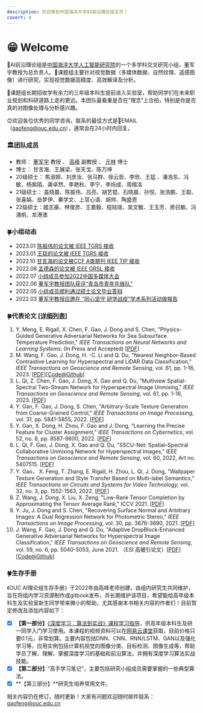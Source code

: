 ```yaml
---
description: 欢迎来到中国海洋大学AI前沿理论组主页！
coverY: 0
---
```


# 😁 Welcome

🎯AI前沿理论组是[中国海洋大学人工智能研究院](https://ai-ouc.cn)的一个多学科交叉研究小组，董军宇教授为总负责人。🚀课题组主要针对视觉数据（多媒体数据、自然纹理、遥感图像）进行研究，实现视觉数据高精度、高效解译及分析。

🙋课题组长期招收学有余力的三年级本科生提前进入实验室，帮助同学们在未来职业规划和科研道路上走的更远。本团队最看重是否在“理念”上合拍，特别是你是否真的对图像处理与分析感兴趣。&#x20;

😊欢迎各位优秀的同学咨询，联系的最佳方式是📩EMAIL（gaofeng@ouc.edu.cn），通常会在24小时内回复。

### 🏛️团队成员

* 教师： [董军宇](http://it.ouc.edu.cn/djy) 教授 、 [高峰](http://it.ouc.edu.cn/gf) 副教授 、 [亓林](http://it.ouc.edu.cn/ql2) 博士
* 博士： 甘言海、王展梁、张天戈、陈万坤
* 20级硕士： 焦淑婷、刘彦汝、张马群、徐云哲、李欣、王猛 、潘浩东、冯敏、杨紫陌、龚卓然、李艳秋、李宁、李烁成、周楷洺
* 21级硕士： 盖晓晨、陈振伟、吕亮、胡艺锟、石晓晨、孙悦、张浩鹏、王聪、张喜娟、岳梦伊、秦学文、上官心语、胡帅、陶盛恩
* 22级硕士：姬志豪、林俊彦、王嘉毅、程陆瑶、吴文敏、王玉芳、房召敏、冯涌帆、龙港澳

### 🍀小组动态

* 2023.01 [陈振伟的论文被 IEEE TGRS 接收](http://ai-ouc.cn/news/20230113.html)
* 2023.01 [王猛的论文被 IEEE TGRS 接收](http://ai-ouc.cn/news/20230106.html)
* 2022.10 [甘言海的论文被CCF A类期刊 IEEE TIP 接收](http://ai-ouc.cn/news/20221001.html)
* 2022.08 [孟德森的论文被 IEEE GRSL 接收](http://ai-ouc.cn/news/20220813.html)
* 2022.07 [小组成员参加2022中国多媒体大会](http://ai-ouc.cn/news/20220723.html)
* 2022.06 [董军宇教授团队获评“青岛市青年先锋队”](http://ai-ouc.cn/news/20220623.html)
* 2022.05 [小组成员顺利通过硕士论文毕业答辩](https://blog.csdn.net/gaopursuit/article/details/124792047)
* 2022.03 [董军宇教授应邀在 “同心坚守 研学战疫”学术系列活动做报告](https://blog.csdn.net/gaopursuit/article/details/124792030)

### 🍀代表论文 \[[详细列表](readme/papers.md)]

1. Y. Meng, E. Rigall, X. Chen, F. Gao, J. Dong and S. Chen, "Physics-Guided Generative Adversarial Networks for Sea Subsurface Temperature Prediction," _IEEE Transactions on Neural Networks and Learning Systems_. (In Press and Accepted) \[[PDF](https://ieeexplore.ieee.org/document/9610615)]
2. M. Wang, F. Gao, J. Dong, H. -C. Li and Q. Du, "Nearest Neighbor-Based Contrastive Learning for Hyperspectral and LiDAR Data Classification," _IEEE Transactions on Geoscience and Remote Sensing_, vol. 61, pp. 1-16, 2023. \[[PDF](https://ieeexplore.ieee.org/document/10015054)]\[[Code@Github](https://github.com/summitgao/NNCNet)]
3. L. Qi, Z. Chen, F. Gao, J. Dong, X. Gao and Q. Du, "Multiview Spatial-Spectral Two-Stream Network for Hyperspectral Image Unmixing," _IEEE Transactions on Geoscience and Remote Sensing_, vol. 61, pp. 1-16, 2023. \[[PDF](https://ieeexplore.ieee.org/document/10018370)]
4. Y. Gan, F. Gao, J. Dong, S. Chen, "Arbitrary-Scale Texture Generation from Coarse-Grained Control," _IEEE Transactions on Image Processing_, vol. 31, pp. 5841-5855, 2022. \[[PDF](https://ieeexplore.ieee.org/document/9875113)]
5. Y. Gan, X. Dong, H. Zhou, F. Gao and J. Dong, “Learning the Precise Feature for Cluster Assignment,” _IEEE Transactions on Cybernetics_, vol. 52, no. 8, pp. 8587-8600, 2022. \[[PDF](https://ieeexplore.ieee.org/document/9457204)]
6. L. Qi, F. Gao, J. Dong, X. Gao and Q. Du, "SSCU-Net: Spatial–Spectral Collaborative Unmixing Network for Hyperspectral Images," _IEEE Transactions on Geoscience and Remote Sensing_, vol. 60, 2022, Art no. 5407515. \[[PDF](https://ieeexplore.ieee.org/document/9709843)]
7. Y. Gao， X. Feng, T. Zhang, E. Rigall, H. Zhou, L. Qi, J. Dong, "Wallpaper Texture Generation and Style Transfer Based on Multi-label Semantics," _IEEE Transactions on Circuits and Systems for Video Technology,_ vol. 32, no. 3, pp. 1552-1563, 2022. \[[PDF](https://ieeexplore.ieee.org/document/9427254)]
8. Z. Wang, J. Dong, X. Liu, X. Zeng, "Low-Rank Tensor Completion by Approximating the Tensor Average Rank," ICCV 2021. \[[PDF](https://openaccess.thecvf.com/content/ICCV2021/html/Wang\_Low-Rank\_Tensor\_Completion\_by\_Approximating\_the\_Tensor\_Average\_Rank\_ICCV\_2021\_paper.html)]
9. Y. Ju, J. Dong and S. Chen, "Recovering Surface Normal and Arbitrary Images: A Dual Regression Network for Photometric Stereo," _IEEE Transactions on Image Processing_, vol. 30, pp. 3676-3690, 2021. \[[PDF](https://ieeexplore.ieee.org/document/9376632/)]
10. J. Wang, F. Gao, J. Dong and Q. Du, "Adaptive DropBlock-Enhanced Generative Adversarial Networks for Hyperspectral Image Classification," _IEEE Transactions on Geoscience and Remote Sensing_, vol. 59, no. 6, pp. 5040-5053, June 2021. （ESI 高被引论文）\[[PDF](https://ieeexplore.ieee.org/document/9173809)]\[[Code@Github](https://github.com/summitgao/HC\_ADGAN)]

### 🍀生存手册

《OUC AI理论组生存手册》于2022年由高峰老师创建，由组内研究生共同维护，旨在将组内学习资源制作成gitbook发布，并长期维护该项目，希望能给高年级本科生及实验室新生同学带来微小的帮助，尤其感谢本书相关内容的作者们！目前暂定修改及添加内容如下：

* [x] **【第一部分】**[《深度学习：算法到实战》课程学习指导](learning\_guide/intro.md)，供高年级本科生及研一同学入门学习使用。本课程的视频资料可以在[网易云课堂](https://study.163.com/course/introduction/1006498024.htm?inLoc=ss\_ssjg\_qblb\_%E6%B7%B1%E5%BA%A6%E5%AD%A6%E4%B9%A0%EF%BC%9A%E7%AE%97%E6%B3%95%E5%88%B0%E5%AE%9E%E6%88%98)获取，目前价格只要0.1元，非常划算。主要内容包括DNN、CNN、RNN/LSTM、GAN以及强化学习等，应用实例包括计算机视觉的图像分类、目标检测、图像生成等，帮助学员了解、理解、掌握深度学习的基础和前沿算法，并拥有深度学习算法实战技能。
* [x] **【第二部分】**“高手学习笔记”，主要包括研究小组成员需要掌握的一些典型算法。
* [x] **【第三部分】**研究生培养常用文件。

相关内容仍在修订，随时更新！大家有问题欢迎随时邮件联系：gaofeng@ouc.edu.cn

<figure><img src="https://img-blog.csdnimg.cn/1ed06bc6ee194d1487fa0488520a1c15.jpeg" alt=""><figcaption></figcaption></figure>
